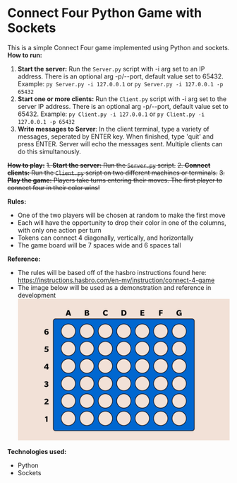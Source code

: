 # Connect Four Python Game with Sockets

This is a simple Connect Four game implemented using Python and sockets.
**How to run:**
1. **Start the server:** Run the `Server.py` script with -i arg set to an IP address. There is an optional arg -p/--port, default value set to 65432. Example: `py Server.py -i 127.0.0.1` or `py Server.py -i 127.0.0.1 -p 65432`
2. **Start one or more clients:** Run the `Client.py` script with -i arg set to the server IP address. There is an optional arg -p/--port, default value set to 65432. Example: `py Client.py -i 127.0.0.1` or `py Client.py -i 127.0.0.1 -p 65432`
3. **Write messages to Server**: In the client terminal, type a variety of messages, seperated by ENTER key. When finished, type 'quit' and press ENTER. Server will echo the messages sent. Multiple clients can do this simultanously.

~~**How to play:**~~
~~1. **Start the server:** Run the `Server.py` script.~~
~~2. **Connect clients:** Run the `Client.py` script on two different machines or terminals.~~
~~3. **Play the game:** Players take turns entering their moves. The first player to connect four in their color wins!~~

**Rules:** 
* One of the two players will be chosen at random to make the first move
* Each will have the opportunity to drop their color in one of the columns, with only one action per turn
* Tokens can connect 4 diagonally, vertically, and horizontally
* The game board will be 7 spaces wide and 6 spaces tall

**Reference:**
* The rules will be based off of the hasbro instructions found here: https://instructions.hasbro.com/en-my/instruction/connect-4-game
* The image below will be used as a demonstration and reference in development
![reference image](images/connect-4-board-reference.jpg)

**Technologies used:**
* Python
* Sockets
